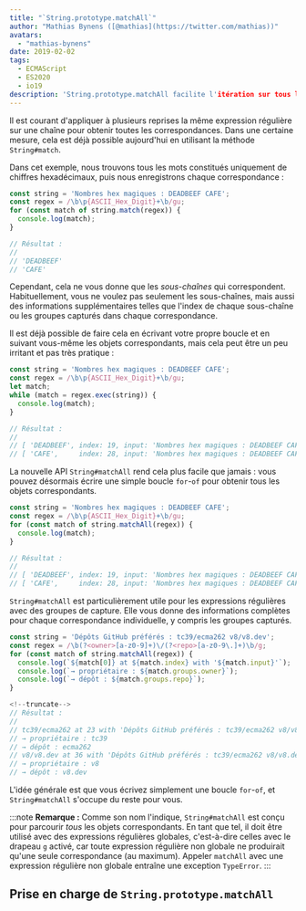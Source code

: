 ```yaml
---
title: "`String.prototype.matchAll`"
author: "Mathias Bynens ([@mathias](https://twitter.com/mathias))"
avatars:
  - "mathias-bynens"
date: 2019-02-02
tags:
  - ECMAScript
  - ES2020
  - io19
description: 'String.prototype.matchAll facilite l'itération sur tous les objets correspondants produits par une expression régulière donnée.'
---
```

Il est courant d'appliquer à plusieurs reprises la même expression régulière sur une chaîne pour obtenir toutes les correspondances. Dans une certaine mesure, cela est déjà possible aujourd'hui en utilisant la méthode `String#match`.

Dans cet exemple, nous trouvons tous les mots constitués uniquement de chiffres hexadécimaux, puis nous enregistrons chaque correspondance :

```js
const string = 'Nombres hex magiques : DEADBEEF CAFE';
const regex = /\b\p{ASCII_Hex_Digit}+\b/gu;
for (const match of string.match(regex)) {
  console.log(match);
}

// Résultat :
//
// 'DEADBEEF'
// 'CAFE'
```

Cependant, cela ne vous donne que les _sous-chaînes_ qui correspondent. Habituellement, vous ne voulez pas seulement les sous-chaînes, mais aussi des informations supplémentaires telles que l'index de chaque sous-chaîne ou les groupes capturés dans chaque correspondance.

Il est déjà possible de faire cela en écrivant votre propre boucle et en suivant vous-même les objets correspondants, mais cela peut être un peu irritant et pas très pratique :

```js
const string = 'Nombres hex magiques : DEADBEEF CAFE';
const regex = /\b\p{ASCII_Hex_Digit}+\b/gu;
let match;
while (match = regex.exec(string)) {
  console.log(match);
}

// Résultat :
//
// [ 'DEADBEEF', index: 19, input: 'Nombres hex magiques : DEADBEEF CAFE' ]
// [ 'CAFE',     index: 28, input: 'Nombres hex magiques : DEADBEEF CAFE' ]
```

La nouvelle API `String#matchAll` rend cela plus facile que jamais : vous pouvez désormais écrire une simple boucle `for`-`of` pour obtenir tous les objets correspondants.

```js
const string = 'Nombres hex magiques : DEADBEEF CAFE';
const regex = /\b\p{ASCII_Hex_Digit}+\b/gu;
for (const match of string.matchAll(regex)) {
  console.log(match);
}

// Résultat :
//
// [ 'DEADBEEF', index: 19, input: 'Nombres hex magiques : DEADBEEF CAFE' ]
// [ 'CAFE',     index: 28, input: 'Nombres hex magiques : DEADBEEF CAFE' ]
```

`String#matchAll` est particulièrement utile pour les expressions régulières avec des groupes de capture. Elle vous donne des informations complètes pour chaque correspondance individuelle, y compris les groupes capturés.

```js
const string = 'Dépôts GitHub préférés : tc39/ecma262 v8/v8.dev';
const regex = /\b(?<owner>[a-z0-9]+)\/(?<repo>[a-z0-9\.]+)\b/g;
for (const match of string.matchAll(regex)) {
  console.log(`${match[0]} at ${match.index} with '${match.input}'`);
  console.log(`→ propriétaire : ${match.groups.owner}`);
  console.log(`→ dépôt : ${match.groups.repo}`);
}

<!--truncate-->
// Résultat :
//
// tc39/ecma262 at 23 with 'Dépôts GitHub préférés : tc39/ecma262 v8/v8.dev'
// → propriétaire : tc39
// → dépôt : ecma262
// v8/v8.dev at 36 with 'Dépôts GitHub préférés : tc39/ecma262 v8/v8.dev'
// → propriétaire : v8
// → dépôt : v8.dev
```

L'idée générale est que vous écrivez simplement une boucle `for`-`of`, et `String#matchAll` s'occupe du reste pour vous.

:::note
**Remarque :** Comme son nom l'indique, `String#matchAll` est conçu pour parcourir _tous_ les objets correspondants. En tant que tel, il doit être utilisé avec des expressions régulières globales, c'est-à-dire celles avec le drapeau `g` activé, car toute expression régulière non globale ne produirait qu'une seule correspondance (au maximum). Appeler `matchAll` avec une expression régulière non globale entraîne une exception `TypeError`.
:::

## Prise en charge de `String.prototype.matchAll`

<feature-support chrome="73 /blog/v8-release-73#string.prototype.matchall"
                 firefox="67"
                 safari="13"
                 nodejs="12"
                 babel="oui https://github.com/zloirock/core-js#ecmascript-string-and-regexp"></feature-support>
